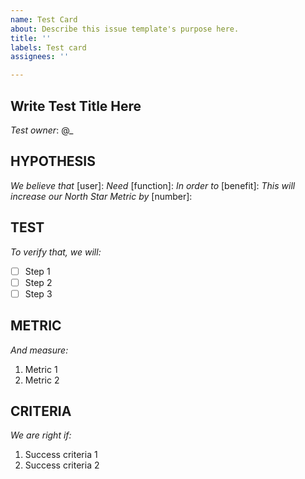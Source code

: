```yaml
---
name: Test Card
about: Describe this issue template's purpose here.
title: ''
labels: Test card
assignees: ''

---
```


## Write Test Title Here
*Test owner*: @_

## HYPOTHESIS
*We believe that* [user]: 
*Need* [function]: 
*In order to* [benefit]: 
*This will increase our North Star Metric by* [number]: 

## TEST
*To verify that, we will:*
- [ ] Step 1
- [ ] Step 2
- [ ] Step 3

## METRIC
*And measure:*
1. Metric 1
2. Metric 2

## CRITERIA
*We are right if:*
1. Success criteria 1
2. Success criteria 2
